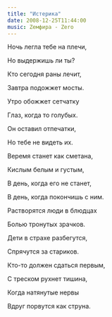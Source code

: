 ```yaml
---
title: "Истерика"
date: 2008-12-25T11:44:00
music: Zемфира - Zero
---
```


Ночь легла тебе на плечи,

Но выдержишь ли ты?

Кто сегодня раны лечит,

Завтра подожжет мосты.



Утро обожжет сетчатку

Глаз, когда то голубых.

Он оставил отпечатки,

Но тебе не видеть их.



Веремя станет как сметана,

Кислым белым и густым,

В день, когда его не станет,

В день, когда покончишь с ним.



Растворятся люди в блюдцах

Болью тронутых зрачков.

Дети в страхе разбегутся,

Спрячутся за стариков.



Кто-то должен сдаться первым,

С треском рухнет тишина,

Когда натянутые нервы

Вдруг порвутся как струна.
